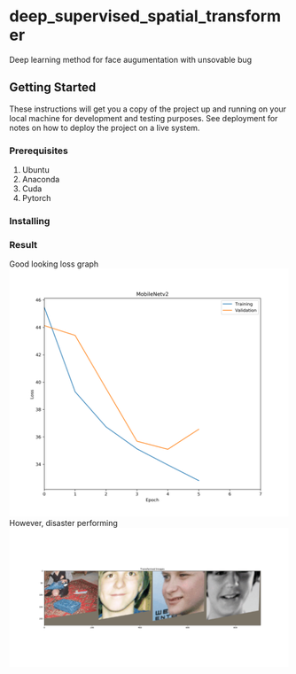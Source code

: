 # deep_supervised_spatial_transformer
Deep learning method for face augumentation with unsovable bug


## Getting Started

These instructions will get you a copy of the project up and running on your local machine for development and testing purposes. See deployment for notes on how to deploy the project on a live system.

### Prerequisites

1. Ubuntu
2. Anaconda
3. Cuda
4. Pytorch

### Installing


### Result
Good looking loss graph
![Good looking loss function](result/loss.png)
However, disaster performing
![Poor performance](result/result.gif)



